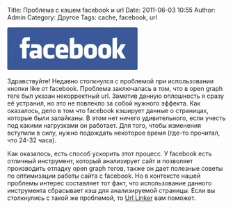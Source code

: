 Title: Проблема с кэшем facebook и url
Date: 2011-06-03 10:55
Author: Admin
Category: Другое
Tags: cache, facebook, url

![facebook][]

Здравствуйте! Недавно столкнулся с проблемой при использовании кнопки
like от facebook. Проблема заключалась в том, что в open graph теге был
указан некорректный url. Заметив данную оплошность я сразу её устранил,
но это не повлекло за собой нужного эффекта. Как оказалось, дело в том
что facebook кэширует данные о страницах, которые были залайканы. В этом
нет ничего удивительного, если учесть под какими нагрузками он работает.
Для того, чтобы изменения вступили в силу, нужно подождать некоторое
время (где-то прочитал, что 24-32 часа).

Как оказалось, есть способ ускорить этот процесс. У facebook есть
отличный инструмент, который анализирует сайт и позволяет производить
отладку open graph тегов, также он дает полезные советы по оптимизации
работы сайта с facebook. Но в контексте нашей проблемы интерес
составляет тот факт, что использование данного инструмента сбрасывает
кэш для анализируемой страницы. Если вы столкнулись с такой же
проблемой, то [Url Linker][] вам поможет.

  [facebook]: /media/2011/06/n20531316728_2183540_7053-300x99.jpg
    "facebook"
  [Url Linker]: http://developers.facebook.com/tools/lint/
